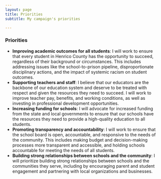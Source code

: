 ```yaml
---
layout: page
title: Priorities
subtitle: My campaign's priorities

---
```


### Priorities

- **Improving academic outcomes for all students**: I will work to ensure that every student in Henrico County has the opportunity to succeed, regardless of their background or circumstances. This includes addressing issues like the school-to-prison pipeline, disproportionate disciplinary actions, and the impact of systemic racism on student outcomes.
- **Supporting teachers and staff**: I believe that our educators are the backbone of our education system and deserve to be treated with respect and given the resources they need to succeed. I will work to improve teacher pay, benefits, and working conditions, as well as investing in professional development opportunities.
- **Increasing funding for schools**: I will advocate for increased funding from the state and local governments to ensure that our schools have the resources they need to provide a high-quality education to all students.
- **Promoting transparency and accountability**: I will work to ensure that the school board is open, accountable, and responsive to the needs of the community. This includes making budget and decision-making processes more transparent and accessible, and holding schools accountable for meeting the needs of all students.
- **Building strong relationships between schools and the community**: I will prioritize building strong relationships between schools and the communities they serve, including by encouraging parent and student engagement and partnering with local organizations and businesses.
